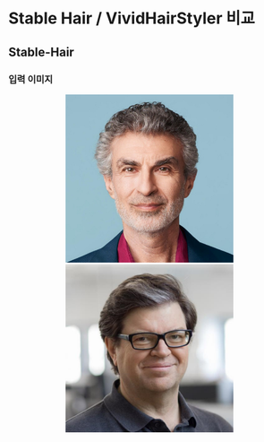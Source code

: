 # Stable Hair / VividHairStyler 비교

## Stable-Hair
### 입력 이미지
<p align="center">
  <img src="images/vivid1.png" width="300"/>
  <img src="images/vivid2.png" width="300"/>
</p>


